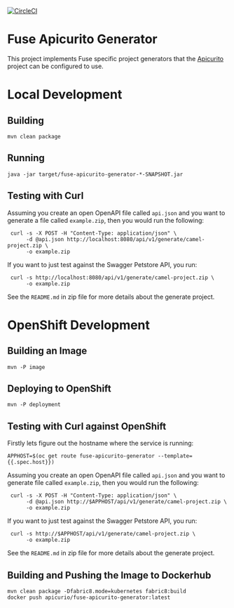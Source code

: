 [![CircleCI](https://circleci.com/gh/jboss-fuse/fuse-apicurito-generator.svg?style=svg)](https://circleci.com/gh/jboss-fuse/fuse-apicurito-generator)

# Fuse Apicurito Generator

This project implements Fuse specific project generators that the
[Apicurito](https://github.com/Apicurio/apicurito) project can be
configured to use.

# Local Development
## Building

    mvn clean package

## Running

    java -jar target/fuse-apicurito-generator-*-SNAPSHOT.jar

## Testing with Curl

Assuming you create an open OpenAPI file called `api.json` and you want
to generate a file called `example.zip`, then you would run the following: 

     curl -s -X POST -H "Content-Type: application/json" \
          -d @api.json http://localhost:8080/api/v1/generate/camel-project.zip \
          -o example.zip

If you want to just test against the Swagger Petstore API, you run: 

     curl -s http://localhost:8080/api/v1/generate/camel-project.zip \
          -o example.zip

See the `README.md` in zip file for more details about the generate project.

# OpenShift Development

## Building an Image

    mvn -P image

## Deploying to OpenShift

    mvn -P deployment

## Testing with Curl against OpenShift

Firstly lets figure out the hostname where the service is running:

    APPHOST=$(oc get route fuse-apicurito-generator --template={{.spec.host}})

Assuming you create an open OpenAPI file called `api.json` and you want
to generate file called `example.zip`, then you would run the following:

     curl -s -X POST -H "Content-Type: application/json" \
          -d @api.json http://$APPHOST/api/v1/generate/camel-project.zip \
          -o example.zip

If you want to just test against the Swagger Petstore API, you run:

     curl -s http://$APPHOST/api/v1/generate/camel-project.zip \
          -o example.zip

See the `README.md` in zip file for more details about the generate project.

## Building and Pushing the Image to Dockerhub

    mvn clean package -Dfabric8.mode=kubernetes fabric8:build
    docker push apicurio/fuse-apicurito-generator:latest
